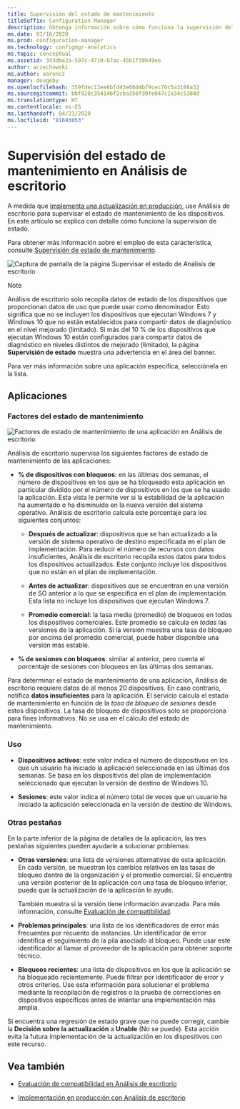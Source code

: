```yaml
---
title: Supervisión del estado de mantenimiento
titleSuffix: Configuration Manager
description: Obtenga información sobre cómo funciona la supervisión del estado de mantenimiento en Análisis de escritorio.
ms.date: 01/16/2020
ms.prod: configuration-manager
ms.technology: configmgr-analytics
ms.topic: conceptual
ms.assetid: 343dbe2a-597c-4719-b7ac-45b1f39b49ee
author: aczechowski
ms.author: aaroncz
manager: dougeby
ms.openlocfilehash: 359fdec13ee6bfd43e66d4bf9cec70c5a3188a32
ms.sourcegitcommit: bbf820c35414bf2cba356f30fe047c1a34c5384d
ms.translationtype: HT
ms.contentlocale: es-ES
ms.lasthandoff: 04/21/2020
ms.locfileid: "81693053"
---
```

# <a name="health-status-monitoring-in-desktop-analytics"></a>Supervisión del estado de mantenimiento en Análisis de escritorio

A medida que [implementa una actualización en producción](deploy-prod.md), use Análisis de escritorio para supervisar el estado de mantenimiento de los dispositivos. En este artículo se explica con detalle cómo funciona la supervisión de estado.

Para obtener más información sobre el empleo de esta característica, consulte [Supervisión de estado de mantenimiento](deploy-prod.md#bkmk_monitor).

![Captura de pantalla de la página Supervisar el estado de Análisis de escritorio](media/monitor-health.png)

> [!NOTE]  
> Análisis de escritorio solo recopila datos de estado de los dispositivos que proporcionan datos de uso que puede usar como denominador. Esto significa que no se incluyen los dispositivos que ejecutan Windows 7 y Windows 10 que no están establecidos para compartir datos de diagnóstico en el nivel mejorado (limitado). Si más del 10 % de los dispositivos que ejecutan Windows 10 están configurados para compartir datos de diagnóstico en niveles distintos de mejorado (limitado), la página **Supervisión de estado** muestra una advertencia en el área del banner.  

Para ver más información sobre una aplicación específica, selecciónela en la lista.

## <a name="apps"></a>Aplicaciones

### <a name="health-status-factors"></a>Factores del estado de mantenimiento

![Factores de estado de mantenimiento de una aplicación en Análisis de escritorio](media/monitor-health-status-factors.png)

Análisis de escritorio supervisa los siguientes factores de estado de mantenimiento de las aplicaciones:

- **% de dispositivos con bloqueos**: en las últimas dos semanas, el número de dispositivos en los que se ha bloqueado esta aplicación en particular dividido por el número de dispositivos en los que se ha usado la aplicación. Esta vista le permite ver si la estabilidad de la aplicación ha aumentado o ha disminuido en la nueva versión del sistema operativo. Análisis de escritorio calcula este porcentaje para los siguientes conjuntos:  

  - **Después de actualizar**: dispositivos que se han actualizado a la versión de sistema operativo de destino especificada en el plan de implementación. Para reducir el número de recursos con datos insuficientes, Análisis de escritorio recopila estos datos para todos los dispositivos actualizados. Este conjunto incluye los dispositivos que no están en el plan de implementación.  

  - **Antes de actualizar**: dispositivos que se encuentran en una versión de SO anterior a lo que se especifica en el plan de implementación. Esta lista no incluye los dispositivos que ejecutan Windows 7.  

  - **Promedio comercial**: la tasa media (promedio) de bloqueos en todos los dispositivos comerciales. Este promedio se calcula en *todas* las versiones de la aplicación. Si la versión muestra una tasa de bloqueo por encima del promedio comercial, puede haber disponible una versión más estable.  

- **% de sesiones con bloqueos**: similar al anterior, pero cuenta el porcentaje de sesiones con bloqueos en las últimas dos semanas.  

Para determinar el estado de mantenimiento de una aplicación, Análisis de escritorio requiere datos de al menos 20 dispositivos. En caso contrario, notifica **datos insuficientes** para la aplicación. El servicio calcula el estado de mantenimiento en función de la *tasa de bloqueo de sesiones* desde estos dispositivos. La tasa de bloqueo de dispositivos solo se proporciona para fines informativos. No se usa en el cálculo del estado de mantenimiento.

### <a name="usage"></a>Uso

<!-- 5533890 -->

- **Dispositivos activos**: este valor indica el número de dispositivos en los que un usuario ha iniciado la aplicación seleccionada en las últimas dos semanas. Se basa en los dispositivos del plan de implementación seleccionado que ejecutan la versión de destino de Windows 10.

- **Sesiones**: este valor indica el número total de veces que un usuario ha iniciado la aplicación seleccionada en la versión de destino de Windows.

### <a name="additional-tabs"></a>Otras pestañas

En la parte inferior de la página de detalles de la aplicación, las tres pestañas siguientes pueden ayudarle a solucionar problemas:

- **Otras versiones**: una lista de versiones alternativas de esta aplicación. En cada versión, se muestran los cambios relativos en las tasas de bloqueo dentro de la organización y el promedio comercial. Si encuentra una versión posterior de la aplicación con una tasa de bloqueo inferior, puede que la actualización de la aplicación le ayude.  

    También muestra si la versión tiene información avanzada. Para más información, consulte [Evaluación de compatibilidad](compat-assessment.md).  

- **Problemas principales**: una lista de los identificadores de error más frecuentes por recuento de instancias. Un identificador de error identifica el seguimiento de la pila asociado al bloqueo. Puede usar este identificador al llamar al proveedor de la aplicación para obtener soporte técnico.  

- **Bloqueos recientes**:  una lista de dispositivos en los que la aplicación se ha bloqueado recientemente. Puede filtrar por identificador de error y otros criterios. Use esta información para solucionar el problema mediante la recopilación de registros o la prueba de correcciones en dispositivos específicos antes de intentar una implementación más amplia.  

Si encuentra una regresión de estado grave que no puede corregir, cambie la **Decisión sobre la actualización** a **Unable** (No se puede). Esta acción evita la futura implementación de la actualización en los dispositivos con este recurso.

## <a name="see-also"></a>Vea también

- [Evaluación de compatibilidad en Análisis de escritorio](compat-assessment.md)  

- [Implementación en producción con Análisis de escritorio](deploy-prod.md)  
